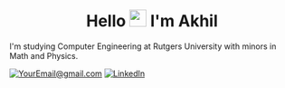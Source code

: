 

<h1 align="center">Hello <img src="https://raw.githubusercontent.com/MartinHeinz/MartinHeinz/master/wave.gif" width="30px"> I'm Akhil</h1>

I'm studying Computer Engineering at Rutgers University with minors in Math and Physics.

<a href="mailto:avr54@scarletmail.rutgers.edu">![YourEmail@gmail.com](https://img.shields.io/badge/Gmail-D14836?style=for-the-badge&logo=gmail&logoColor=white)</a>
<a href="https://www.linkedin.com/in/akhilvreddy/">![LinkedIn](https://img.shields.io/badge/LinkedIn-0077B5?style=for-the-badge&logo=linkedin&logoColor=white)</a>



<!---
<p align="center"> 
<img src="https://github-readme-stats.vercel.app/api?username=akhilvreddy&&show_icons=true&title_color=ffffff&icon_color=bb2acf&text_color=daf7dc&bg_color=191919" width="400">
<a href="https://git.io/streak-stats"><img src="http://github-readme-streak-stats.herokuapp.com?user=akhilvreddy&theme=highcontrast&hide_border=true" width="400" /></a>
</p>
--->
  
 <!--- 
 ### My Tech Stack:  
 <a href="https://www.instagram.com/akhilrn77/">![Medium](https://img.shields.io/badge/Python-3776AB?style=for-the-badge&logo=python&logoColor=white)</a>
 <a href="https://www.instagram.com/akhilrn77/">![Medium](https://img.shields.io/badge/Java-ED8B00?style=for-the-badge&logo=java&logoColor=white)</a>
 <a href="https://www.instagram.com/akhilrn77/">![Medium](https://img.shields.io/badge/JavaScript-F7DF1E?style=for-the-badge&logo=javascript&logoColor=black)</a> 
 <a href="https://www.instagram.com/akhilrn77/">![Medium](https://img.shields.io/badge/C-00599C?style=for-the-badge&logo=c&logoColor=white)</a>
 <a href="https://www.instagram.com/akhilrn77/">![Medium](https://img.shields.io/badge/C%2B%2B-00599C?style=for-the-badge&logo=c%2B%2B&logoColor=white)</a>
 
 ![](https://komarev.com/ghpvc/?username=akhilvreddy)
 
 --->
 
<!--  
## 🚀 Languages and Tools:

<p align="center"> 
    <a href="https://www.java.com" target="_blank"> <img src="https://img.icons8.com/color/48/000000/java-coffee-cup-logo.png"/> </a>
    <a href="https://developer.mozilla.org/en-US/docs/Web/JavaScript" target="_blank"> <img src="https://img.icons8.com/color/48/000000/javascript.png"/> </a> 
    <a href="https://www.w3.org/html/" target="_blank"> <img src="https://img.icons8.com/color/48/000000/html-5.png"/> </a> 
    <a href="https://www.w3schools.com/css/" target="_blank"> <img src="https://img.icons8.com/color/48/000000/css3.png"/> </a> 
    <a href="https://www.python.org" target="_blank"> <img src="https://img.icons8.com/color/48/000000/python.png"/> </a> 
    <a style="padding-right:8px;" href="https://www.mysql.com/" target="_blank"> <img src="https://img.icons8.com/fluent/50/000000/mysql-logo.png"/> </a>
    <a href="https://www.mathworks.com/products/matlab.html"> <img src="https://github.com/akhilvreddy/akhilvreddy/blob/main/icons8-matlab-48.png"/> </a>
    <a href="https://www.wolfram.com/mathematica/"> <img src="https://github.com/akhilvreddy/akhilvreddy/blob/main/mathematicav0%20(1).png"/> </a> 
    
  
    <a href="https://www.autodesk.com/products/autocad/overview"> <img src="https://github.com/akhilvreddy/akhilvreddy/blob/main/autocadv1.png"/> </a> 
 
   
</p>

## 🔗 Connect with me:

<p align="center">
    <a href = "https://www.linkedin.com/in/akhilvreddy/"><img src="https://img.icons8.com/fluent/48/000000/linkedin.png"/></a>
    <a href = "https://twitter.com/akhilreddy77"><img src="https://img.icons8.com/fluent/48/000000/twitter.png"/></a>
    <a href = "https://www.instagram.com/akhilrn77/"><img src="https://img.icons8.com/fluent/48/000000/instagram-new.png"/></a>
    <a href = "https://www.youtube.com/channel/UCvKZAQHKxk5GuouUpezabGQ"><img src="https://img.icons8.com/color/48/000000/youtube-play.png"/></a>
    <a href = "https://discord.com/users/750877899740938260"><img src="https://github.com/akhilvreddy/akhilvreddy/blob/main/discordv2.png"/></a>
    <a href = "https://open.spotify.com/user/akhilr77?si=mZMjqUZ6Tg-0cHA6XB6rrA"><img src="https://github.com/akhilvreddy/akhilvreddy/blob/main/spotifyv1.png"/></a>
    <a href = "https://bere.al/akhilr77"><img src="https://github.com/akhilvreddy/akhilvreddy/blob/main/berealv1.png"/></a>
    <a href = "https://medium.com/@avr54"><img src="https://github.com/akhilvreddy/akhilvreddy/blob/main/mediumv1.png"/></a>
  
</p>

<!---
akhilvreddy/akhilvreddy is a ✨ special ✨ repository because its `README.md` (this file) appears on your GitHub profile.
You can click the Preview link to take a look at your changes.
--->
